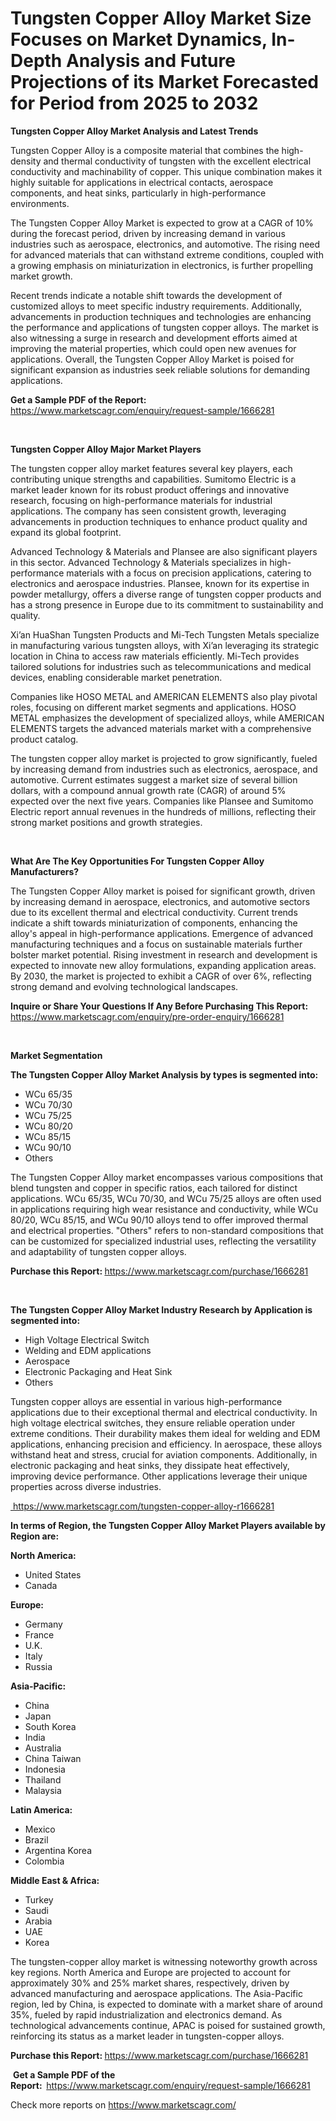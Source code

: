 <p><h1>Tungsten Copper Alloy Market Size Focuses on Market Dynamics, In-Depth Analysis and Future Projections of its Market Forecasted for Period from 2025 to 2032</h1></p><p><strong>Tungsten Copper Alloy Market Analysis and Latest Trends</strong></p>
<p><p>Tungsten Copper Alloy is a composite material that combines the high-density and thermal conductivity of tungsten with the excellent electrical conductivity and machinability of copper. This unique combination makes it highly suitable for applications in electrical contacts, aerospace components, and heat sinks, particularly in high-performance environments.</p><p>The Tungsten Copper Alloy Market is expected to grow at a CAGR of 10% during the forecast period, driven by increasing demand in various industries such as aerospace, electronics, and automotive. The rising need for advanced materials that can withstand extreme conditions, coupled with a growing emphasis on miniaturization in electronics, is further propelling market growth. </p><p>Recent trends indicate a notable shift towards the development of customized alloys to meet specific industry requirements. Additionally, advancements in production techniques and technologies are enhancing the performance and applications of tungsten copper alloys. The market is also witnessing a surge in research and development efforts aimed at improving the material properties, which could open new avenues for applications. Overall, the Tungsten Copper Alloy Market is poised for significant expansion as industries seek reliable solutions for demanding applications.</p></p>
<p><strong>Get a Sample PDF of the Report:&nbsp;</strong> <a href="https://www.marketscagr.com/enquiry/request-sample/1666281?utm_campaign=2180&utm_medium=2&utm_source=Github&utm_content=ia&utm_term=31012025&utm_id=tungsten-copper-alloy">https://www.marketscagr.com/enquiry/request-sample/1666281</a></p>
<p>&nbsp;</p>
<p><strong>Tungsten Copper Alloy Major Market Players</strong></p>
<p><p>The tungsten copper alloy market features several key players, each contributing unique strengths and capabilities. Sumitomo Electric is a market leader known for its robust product offerings and innovative research, focusing on high-performance materials for industrial applications. The company has seen consistent growth, leveraging advancements in production techniques to enhance product quality and expand its global footprint.</p><p>Advanced Technology & Materials and Plansee are also significant players in this sector. Advanced Technology & Materials specializes in high-performance materials with a focus on precision applications, catering to electronics and aerospace industries. Plansee, known for its expertise in powder metallurgy, offers a diverse range of tungsten copper products and has a strong presence in Europe due to its commitment to sustainability and quality.</p><p>Xi’an HuaShan Tungsten Products and Mi-Tech Tungsten Metals specialize in manufacturing various tungsten alloys, with Xi’an leveraging its strategic location in China to access raw materials efficiently. Mi-Tech provides tailored solutions for industries such as telecommunications and medical devices, enabling considerable market penetration.</p><p>Companies like HOSO METAL and AMERICAN ELEMENTS also play pivotal roles, focusing on different market segments and applications. HOSO METAL emphasizes the development of specialized alloys, while AMERICAN ELEMENTS targets the advanced materials market with a comprehensive product catalog.</p><p>The tungsten copper alloy market is projected to grow significantly, fueled by increasing demand from industries such as electronics, aerospace, and automotive. Current estimates suggest a market size of several billion dollars, with a compound annual growth rate (CAGR) of around 5% expected over the next five years. Companies like Plansee and Sumitomo Electric report annual revenues in the hundreds of millions, reflecting their strong market positions and growth strategies.</p></p>
<p>&nbsp;</p>
<p><strong>What Are The Key Opportunities For Tungsten Copper Alloy Manufacturers?</strong></p>
<p><p>The Tungsten Copper Alloy market is poised for significant growth, driven by increasing demand in aerospace, electronics, and automotive sectors due to its excellent thermal and electrical conductivity. Current trends indicate a shift towards miniaturization of components, enhancing the alloy's appeal in high-performance applications. Emergence of advanced manufacturing techniques and a focus on sustainable materials further bolster market potential. Rising investment in research and development is expected to innovate new alloy formulations, expanding application areas. By 2030, the market is projected to exhibit a CAGR of over 6%, reflecting strong demand and evolving technological landscapes.</p></p>
<p><strong>Inquire or Share Your Questions If Any Before Purchasing This Report:</strong> <a href="https://www.marketscagr.com/enquiry/pre-order-enquiry/1666281?utm_campaign=2180&utm_medium=2&utm_source=Github&utm_content=ia&utm_term=31012025&utm_id=tungsten-copper-alloy">https://www.marketscagr.com/enquiry/pre-order-enquiry/1666281</a></p>
<p>&nbsp;</p>
<p><strong>Market Segmentation</strong></p>
<p><strong>The Tungsten Copper Alloy Market Analysis by types is segmented into:</strong></p>
<p><ul><li>WCu 65/35</li><li>WCu 70/30</li><li>WCu 75/25</li><li>WCu 80/20</li><li>WCu 85/15</li><li>WCu 90/10</li><li>Others</li></ul></p>
<p><p>The Tungsten Copper Alloy market encompasses various compositions that blend tungsten and copper in specific ratios, each tailored for distinct applications. WCu 65/35, WCu 70/30, and WCu 75/25 alloys are often used in applications requiring high wear resistance and conductivity, while WCu 80/20, WCu 85/15, and WCu 90/10 alloys tend to offer improved thermal and electrical properties. "Others" refers to non-standard compositions that can be customized for specialized industrial uses, reflecting the versatility and adaptability of tungsten copper alloys.</p></p>
<p><strong>Purchase this Report:&nbsp;</strong><a href="https://www.marketscagr.com/purchase/1666281?utm_campaign=2180&utm_medium=2&utm_source=Github&utm_content=ia&utm_term=31012025&utm_id=tungsten-copper-alloy">https://www.marketscagr.com/purchase/1666281</a></p>
<p>&nbsp;</p>
<p><strong>The Tungsten Copper Alloy Market Industry Research by Application is segmented into:</strong></p>
<p><ul><li>High Voltage Electrical Switch</li><li>Welding and EDM applications</li><li>Aerospace</li><li>Electronic Packaging and Heat Sink</li><li>Others</li></ul></p>
<p><p>Tungsten copper alloys are essential in various high-performance applications due to their exceptional thermal and electrical conductivity. In high voltage electrical switches, they ensure reliable operation under extreme conditions. Their durability makes them ideal for welding and EDM applications, enhancing precision and efficiency. In aerospace, these alloys withstand heat and stress, crucial for aviation components. Additionally, in electronic packaging and heat sinks, they dissipate heat effectively, improving device performance. Other applications leverage their unique properties across diverse industries.</p></p>
<p><a href="https://www.marketscagr.com/tungsten-copper-alloy-r1666281?utm_campaign=2180&utm_medium=2&utm_source=Github&utm_content=ia&utm_term=31012025&utm_id=tungsten-copper-alloy">&nbsp;https://www.marketscagr.com/tungsten-copper-alloy-r1666281</a></p>
<p><strong>In terms of Region, the Tungsten Copper Alloy Market Players available by Region are:</strong></p>
<p>
    <p> <strong> North America: </strong>
        <ul>
            <li>United States</li>
            <li>Canada</li>
        </ul>
        </p> 
    <p> <strong> Europe: </strong>
        <ul>
            <li>Germany</li>
            <li>France</li>
            <li>U.K.</li>
            <li>Italy</li>
            <li>Russia</li>
        </ul>
        </p> 
    <p> <strong> Asia-Pacific: </strong>
        <ul>
            <li>China</li>
            <li>Japan</li>
            <li>South Korea</li>
            <li>India</li>
            <li>Australia</li>
            <li>China Taiwan</li>
            <li>Indonesia</li>
            <li>Thailand</li>
            <li>Malaysia</li>
        </ul>
        </p> 
    <p> <strong> Latin America: </strong>
        <ul>
            <li>Mexico</li>
            <li>Brazil</li>
            <li>Argentina Korea</li>
            <li>Colombia</li>
        </ul>
        </p> 
    <p> <strong> Middle East & Africa: </strong>
        <ul>
            <li>Turkey</li>
            <li>Saudi</li>
            <li>Arabia</li>
            <li>UAE</li>
            <li>Korea</li>
        </ul>
    </p>
    </p>
<p><p>The tungsten-copper alloy market is witnessing noteworthy growth across key regions. North America and Europe are projected to account for approximately 30% and 25% market shares, respectively, driven by advanced manufacturing and aerospace applications. The Asia-Pacific region, led by China, is expected to dominate with a market share of around 35%, fueled by rapid industrialization and electronics demand. As technological advancements continue, APAC is poised for sustained growth, reinforcing its status as a market leader in tungsten-copper alloys.</p></p>
<p><strong>Purchase this Report: </strong><a href="https://www.marketscagr.com/purchase/1666281?utm_campaign=2180&utm_medium=2&utm_source=Github&utm_content=ia&utm_term=31012025&utm_id=tungsten-copper-alloy">https://www.marketscagr.com/purchase/1666281</a></p>
<p>&nbsp;<strong>Get a Sample PDF of the Report:&nbsp;&nbsp;</strong><a href="https://www.marketscagr.com/enquiry/request-sample/1666281?utm_campaign=2180&utm_medium=2&utm_source=Github&utm_content=ia&utm_term=31012025&utm_id=tungsten-copper-alloy">https://www.marketscagr.com/enquiry/request-sample/1666281</a></p>
<p><strong></strong></p>
<p>Check more reports on <a href="https://www.marketscagr.com/?utm_campaign=2180&utm_medium=2&utm_source=Github&utm_content=ia&utm_term=31012025&utm_id=tungsten-copper-alloy">https://www.marketscagr.com/</a></p>